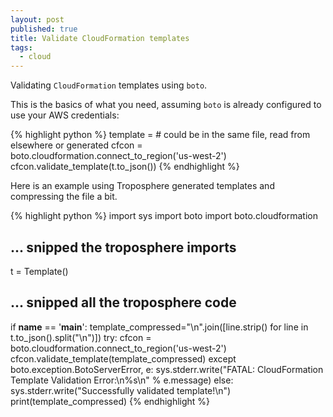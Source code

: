 ```yaml
---
layout: post
published: true
title: Validate CloudFormation templates
tags: 
  - cloud
---
```


Validating `CloudFormation` templates using `boto`.

This is the basics of what you need, assuming `boto` is already configured to use your AWS credentials:

{% highlight python %}
template = # could be in the same file, read from elsewhere or generated
cfcon = boto.cloudformation.connect_to_region('us-west-2')
cfcon.validate_template(t.to_json())
{% endhighlight %}

Here is an example using Troposphere generated templates and compressing the file a bit.

{% highlight python %}
import sys
import boto
import boto.cloudformation
## ... snipped the troposphere imports

t = Template()
## ... snipped all the troposphere code

if __name__ == '__main__':
    template_compressed="\n".join([line.strip() for line in t.to_json().split("\n")])
    try:
        cfcon = boto.cloudformation.connect_to_region('us-west-2')
        cfcon.validate_template(template_compressed)
    except boto.exception.BotoServerError, e:
        sys.stderr.write("FATAL: CloudFormation Template Validation Error:\n%s\n" % e.message)
    else:
        sys.stderr.write("Successfully validated template!\n")
        print(template_compressed)
{% endhighlight %}

